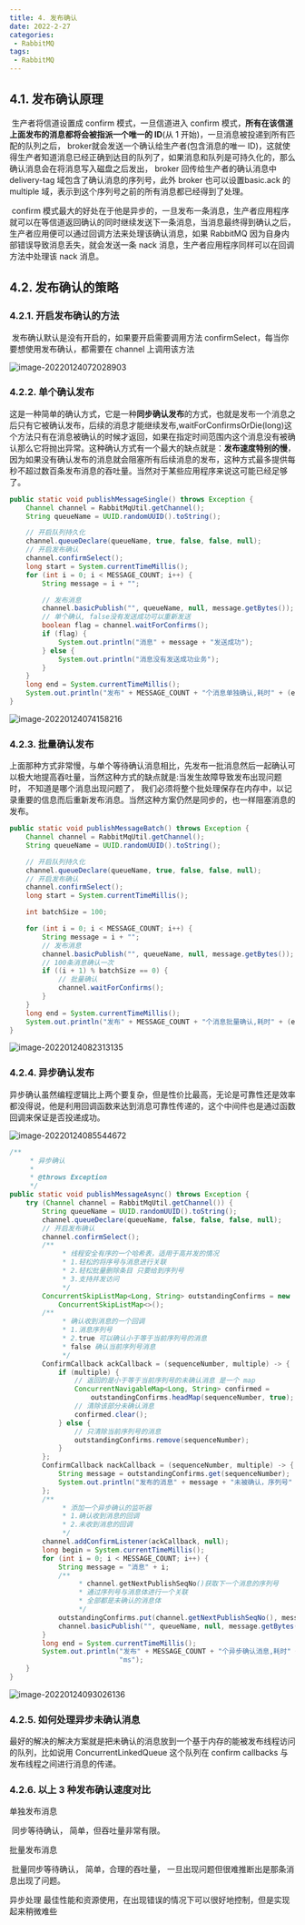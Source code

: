 ```yaml
---
title: 4. 发布确认
date: 2022-2-27
categories:
 - RabbitMQ
tags:
 - RabbitMQ
---
```


## 4.1. 发布确认原理

​		生产者将信道设置成 confirm 模式，一旦信道进入 confirm 模式，**所有在该信道上面发布的消息都将会被指派一个唯一的 ID**(从 1 开始)，一旦消息被投递到所有匹配的队列之后， broker就会发送一个确认给生产者(包含消息的唯一 ID)，这就使得生产者知道消息已经正确到达目的队列了，如果消息和队列是可持久化的，那么确认消息会在将消息写入磁盘之后发出， broker 回传给生产者的确认消息中 delivery-tag 域包含了确认消息的序列号，此外 broker 也可以设置basic.ack 的 multiple 域，表示到这个序列号之前的所有消息都已经得到了处理。

​		confirm 模式最大的好处在于他是异步的，一旦发布一条消息，生产者应用程序就可以在等信道返回确认的同时继续发送下一条消息，当消息最终得到确认之后，生产者应用便可以通过回调方法来处理该确认消息，如果 RabbitMQ 因为自身内部错误导致消息丢失，就会发送一条 nack 消息，生产者应用程序同样可以在回调方法中处理该 nack 消息。

## 4.2. 发布确认的策略  

### 4.2.1. 开启发布确认的方法

​		发布确认默认是没有开启的，如果要开启需要调用方法 confirmSelect，每当你要想使用发布确认，都需要在 channel 上调用该方法  

![image-20220124072028903](https://www.itdu.tech/image/image-20220124072028903.png)

### 4.2.2. 单个确认发布

​		这是一种简单的确认方式，它是一种**同步确认发布**的方式，也就是发布一个消息之后只有它被确认发布，后续的消息才能继续发布,waitForConfirmsOrDie(long)这个方法只有在消息被确认的时候才返回，如果在指定时间范围内这个消息没有被确认那么它将抛出异常。
​		这种确认方式有一个最大的缺点就是：**发布速度特别的慢**， 因为如果没有确认发布的消息就会阻塞所有后续消息的发布，这种方式最多提供每秒不超过数百条发布消息的吞吐量。当然对于某些应用程序来说这可能已经足够了。  

```java
public static void publishMessageSingle() throws Exception {
    Channel channel = RabbitMqUtil.getChannel();
    String queueName = UUID.randomUUID().toString();

    // 开启队列持久化
    channel.queueDeclare(queueName, true, false, false, null);
    // 开启发布确认
    channel.confirmSelect();
    long start = System.currentTimeMillis();
    for (int i = 0; i < MESSAGE_COUNT; i++) {
        String message = i + "";

        // 发布消息
        channel.basicPublish("", queueName, null, message.getBytes());
        // 单个确认, false没有发送成功可以重新发送
        boolean flag = channel.waitForConfirms();
        if (flag) {
            System.out.println("消息" + message + "发送成功");
        } else {
            System.out.println("消息没有发送成功业务");
        }
    }
    long end = System.currentTimeMillis();
    System.out.println("发布" + MESSAGE_COUNT + "个消息单独确认,耗时" + (end - start) + "ms");
}
```

![image-20220124074158216](https://www.itdu.tech/image/image-20220124074158216.png)

### 4.2.3. 批量确认发布

​		上面那种方式非常慢，与单个等待确认消息相比，先发布一批消息然后一起确认可以极大地提高吞吐量，当然这种方式的缺点就是:当发生故障导致发布出现问题时， 不知道是哪个消息出现问题了， 我们必须将整个批处理保存在内存中，以记录重要的信息而后重新发布消息。当然这种方案仍然是同步的，也一样阻塞消息的发布。  

```java
public static void publishMessageBatch() throws Exception {
    Channel channel = RabbitMqUtil.getChannel();
    String queueName = UUID.randomUUID().toString();

    // 开启队列持久化
    channel.queueDeclare(queueName, true, false, false, null);
    // 开启发布确认
    channel.confirmSelect();
    long start = System.currentTimeMillis();

    int batchSize = 100;

    for (int i = 0; i < MESSAGE_COUNT; i++) {
        String message = i + "";
        // 发布消息
        channel.basicPublish("", queueName, null, message.getBytes());
        // 100条消息确认一次
        if ((i + 1) % batchSize == 0) {
            // 批量确认
            channel.waitForConfirms();
        }
    }
    long end = System.currentTimeMillis();
    System.out.println("发布" + MESSAGE_COUNT + "个消息批量确认,耗时" + (end - start) + "ms");
}
```

![image-20220124082313135](https://www.itdu.tech/image/image-20220124082313135.png)

### 4.2.4. 异步确认发布

​		异步确认虽然编程逻辑比上两个要复杂，但是性价比最高，无论是可靠性还是效率都没得说，他是利用回调函数来达到消息可靠性传递的，这个中间件也是通过函数回调来保证是否投递成功。

![image-20220124085544672](https://www.itdu.tech/image/image-20220124085544672.png)

```java
/**
     * 异步确认
     *
     * @throws Exception
     */
public static void publishMessageAsync() throws Exception {
    try (Channel channel = RabbitMqUtil.getChannel()) {
        String queueName = UUID.randomUUID().toString();
        channel.queueDeclare(queueName, false, false, false, null);
        // 开启发布确认
        channel.confirmSelect();
        /**
             * 线程安全有序的一个哈希表，适用于高并发的情况
             * 1.轻松的将序号与消息进行关联
             * 2.轻松批量删除条目 只要给到序列号
             * 3.支持并发访问
             */
        ConcurrentSkipListMap<Long, String> outstandingConfirms = new
            ConcurrentSkipListMap<>();
        /**
             * 确认收到消息的一个回调
             * 1.消息序列号
             * 2.true 可以确认小于等于当前序列号的消息
             * false 确认当前序列号消息
             */
        ConfirmCallback ackCallback = (sequenceNumber, multiple) -> {
            if (multiple) {
                // 返回的是小于等于当前序列号的未确认消息 是一个 map
                ConcurrentNavigableMap<Long, String> confirmed =
                    outstandingConfirms.headMap(sequenceNumber, true);
                // 清除该部分未确认消息
                confirmed.clear();
            } else {
                // 只清除当前序列号的消息
                outstandingConfirms.remove(sequenceNumber);
            }
        };
        ConfirmCallback nackCallback = (sequenceNumber, multiple) -> {
            String message = outstandingConfirms.get(sequenceNumber);
            System.out.println("发布的消息" + message + "未被确认，序列号" + sequenceNumber);
        };
        /**
             * 添加一个异步确认的监听器
             * 1.确认收到消息的回调
             * 2.未收到消息的回调
             */
        channel.addConfirmListener(ackCallback, null);
        long begin = System.currentTimeMillis();
        for (int i = 0; i < MESSAGE_COUNT; i++) {
            String message = "消息" + i;
            /**
                 * channel.getNextPublishSeqNo()获取下一个消息的序列号
                 * 通过序列号与消息体进行一个关联
                 * 全部都是未确认的消息体
                 */
            outstandingConfirms.put(channel.getNextPublishSeqNo(), message);
            channel.basicPublish("", queueName, null, message.getBytes());
        }
        long end = System.currentTimeMillis();
        System.out.println("发布" + MESSAGE_COUNT + "个异步确认消息,耗时" + (end - begin) +
                           "ms");
    }
}
```

![image-20220124093026136](https://www.itdu.tech/image/image-20220124093026136.png)

### 4.2.5. 如何处理异步未确认消息

​		最好的解决的解决方案就是把未确认的消息放到一个基于内存的能被发布线程访问的队列，比如说用 ConcurrentLinkedQueue 这个队列在 confirm callbacks 与发布线程之间进行消息的传递。  

### 4.2.6. 以上 3 种发布确认速度对比

单独发布消息

​		同步等待确认， 简单，但吞吐量非常有限。

批量发布消息

​		批量同步等待确认， 简单，合理的吞吐量， 一旦出现问题但很难推断出是那条消息出现了问题。

异步处理
		最佳性能和资源使用，在出现错误的情况下可以很好地控制，但是实现起来稍微难些  
